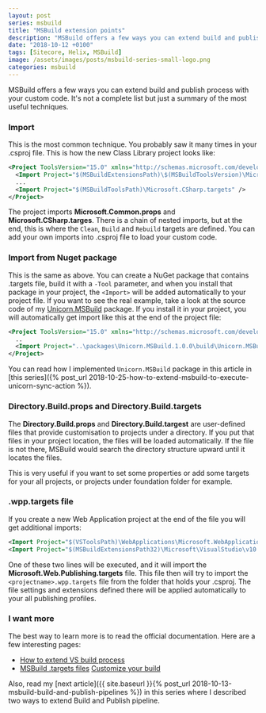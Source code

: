 ```yaml
---
layout: post
series: msbuild
title: "MSBuild extension points"
description: "MSBuild offers a few ways you can extend build and publish process with your custom code. It's not a complete list but just a summary of the most useful techniques."
date: "2018-10-12 +0100"
tags: [Sitecore, Helix, MSBuild]
image: /assets/images/posts/msbuild-series-small-logo.png
categories: msbuild
---
```

MSBuild offers a few ways you can extend build and publish process with your custom code. It's not a complete list but just a summary of the most useful techniques.

### Import

This is the most common technique. You probably saw it many times in your .csproj file. This is how the new Class Library project looks like:

``` xml
<Project ToolsVersion="15.0" xmlns="http://schemas.microsoft.com/developer/msbuild/2003">
  <Import Project="$(MSBuildExtensionsPath)\$(MSBuildToolsVersion)\Microsoft.Common.props" Condition="Exists('$(MSBuildExtensionsPath)\$(MSBuildToolsVersion)\Microsoft.Common.props')" />
  ...
  <Import Project="$(MSBuildToolsPath)\Microsoft.CSharp.targets" />
</Project>
```

The project imports **Microsoft.Common.props** and **Microsoft.CSharp.targes**. There is a chain of nested imports, but at the end, this is where the `Clean`, `Build` and `Rebuild` targets are defined. You can add your own imports into .csproj file to load your custom code.

### Import from Nuget package

This is the same as above. You can create a NuGet package that contains .targets file, build it with a `-Tool` parameter, and when you install that package in your project, the `<Import>` will be added automatically to your project file. If you want to see the real example, take a look at the source code of my [Unicorn.MSBuild](https://github.com/bartlomiejmucha/Unicorn.MSBuild) package. If you install it in your project, you will automatically get import like this at the end of the project file:

``` xml
<Project ToolsVersion="15.0" xmlns="http://schemas.microsoft.com/developer/msbuild/2003">
  ..
  <Import Project="..\packages\Unicorn.MSBuild.1.0.0\build\Unicorn.MSBuild.targets" Condition="Exists('..\packages\Unicorn.MSBuild.1.0.0\build\Unicorn.MSBuild.targets')" />
</Project>
```

You can read how I implemented `Unicorn.MSBuild` package in this article in [this series]({% post_url 2018-10-25-how-to-extend-msbuild-to-execute-unicorn-sync-action %}).

### Directory.Build.props and Directory.Build.targets

The **Directory.Build.props** and **Directory.Build.targest** are user-defined files that provide customisation to projects under a directory. If you put that files in your project location, the files will be loaded automatically. If the file is not there, MSBuild would search the directory structure upward until it locates the files.

This is very useful if you want to set some properties or add some targets for your all projects, or projects under foundation folder for example.

### .wpp.targets file

If you create a new Web Application project at the end of the file you will get additional imports:

``` xml
<Import Project="$(VSToolsPath)\WebApplications\Microsoft.WebApplication.targets" Condition="'$(VSToolsPath)' != ''" />
<Import Project="$(MSBuildExtensionsPath32)\Microsoft\VisualStudio\v10.0\WebApplications\Microsoft.WebApplication.targets" Condition="false" />
```

One of these two lines will be executed, and it will import the **Microsoft.Web.Publishing.targets** file. This file then will try to import the `<projectname>.wpp.targets` file from the folder that holds your .csproj. The file settings and extensions defined there will be applied automatically to your all publishing profiles.

### I want more
The best way to learn more is to read the official documentation. Here are a few interesting pages:

- [How to extend VS build process](https://learn.microsoft.com/en-us/visualstudio/msbuild/how-to-extend-the-visual-studio-build-process?view=vs-2022)
- [MSBuild .targets files](https://learn.microsoft.com/pl-pl/visualstudio/msbuild/msbuild-dot-targets-files?view=vs-2022)
[Customize your build](https://learn.microsoft.com/en-us/visualstudio/msbuild/customize-your-build?view=vs-2022)

Also, read my [next article]({{ site.baseurl }}{% post_url 2018-10-13-msbuild-build-and-publish-pipelines %}) in this series where I described two ways to extend Build and Publish pipeline.